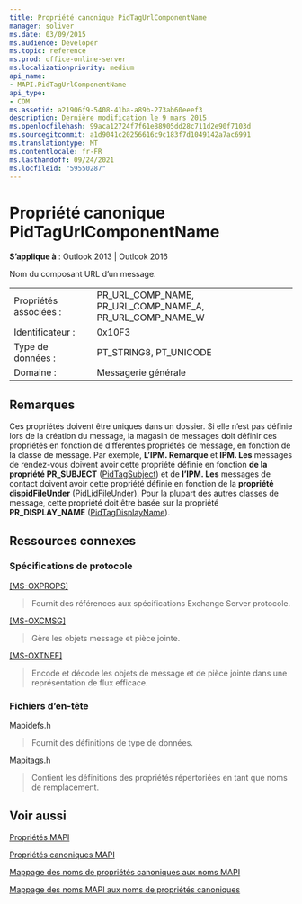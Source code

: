 ```yaml
---
title: Propriété canonique PidTagUrlComponentName
manager: soliver
ms.date: 03/09/2015
ms.audience: Developer
ms.topic: reference
ms.prod: office-online-server
ms.localizationpriority: medium
api_name:
- MAPI.PidTagUrlComponentName
api_type:
- COM
ms.assetid: a21906f9-5408-41ba-a89b-273ab60eeef3
description: Dernière modification le 9 mars 2015
ms.openlocfilehash: 99aca12724f7f61e88905dd28c711d2e90f7103d
ms.sourcegitcommit: a1d9041c20256616c9c183f7d1049142a7ac6991
ms.translationtype: MT
ms.contentlocale: fr-FR
ms.lasthandoff: 09/24/2021
ms.locfileid: "59550287"
---
```

# <a name="pidtagurlcomponentname-canonical-property"></a>Propriété canonique PidTagUrlComponentName

  
  
**S’applique à** : Outlook 2013 | Outlook 2016 
  
Nom du composant URL d’un message. 
  
|||
|:-----|:-----|
|Propriétés associées :  <br/> |PR_URL_COMP_NAME, PR_URL_COMP_NAME_A, PR_URL_COMP_NAME_W  <br/> |
|Identificateur :  <br/> |0x10F3  <br/> |
|Type de données :  <br/> |PT_STRING8, PT_UNICODE  <br/> |
|Domaine :  <br/> |Messagerie générale  <br/> |
   
## <a name="remarks"></a>Remarques

Ces propriétés doivent être uniques dans un dossier. Si elle n’est pas définie lors de la création du message, la magasin de messages doit définir ces propriétés en fonction de différentes propriétés de message, en fonction de la classe de message. Par exemple, **L’IPM. Remarque** et **IPM. Les** messages de rendez-vous doivent avoir cette propriété définie en fonction **de la propriété PR_SUBJECT** ([PidTagSubject](pidtagsubject-canonical-property.md)) et de **l’IPM. Les** messages de contact doivent avoir cette propriété définie en fonction de la **propriété dispidFileUnder** ([PidLidFileUnder](pidlidfileunder-canonical-property.md)). Pour la plupart des autres classes de message, cette propriété doit être basée sur la propriété **PR_DISPLAY_NAME** ([PidTagDisplayName](pidtagdisplayname-canonical-property.md)).
  
## <a name="related-resources"></a>Ressources connexes

### <a name="protocol-specifications"></a>Spécifications de protocole

[[MS-OXPROPS]](https://msdn.microsoft.com/library/f6ab1613-aefe-447d-a49c-18217230b148%28Office.15%29.aspx)
  
> Fournit des références aux spécifications Exchange Server protocole.
    
[[MS-OXCMSG]](https://msdn.microsoft.com/library/7fd7ec40-deec-4c06-9493-1bc06b349682%28Office.15%29.aspx)
  
> Gère les objets message et pièce jointe.
    
[[MS-OXTNEF]](https://msdn.microsoft.com/library/1f0544d7-30b7-4194-b58f-adc82f3763bb%28Office.15%29.aspx)
  
> Encode et décode les objets de message et de pièce jointe dans une représentation de flux efficace.
    
### <a name="header-files"></a>Fichiers d’en-tête

Mapidefs.h
  
> Fournit des définitions de type de données.
    
Mapitags.h
  
> Contient les définitions des propriétés répertoriées en tant que noms de remplacement.
    
## <a name="see-also"></a>Voir aussi



[Propriétés MAPI](mapi-properties.md)
  
[Propriétés canoniques MAPI](mapi-canonical-properties.md)
  
[Mappage des noms de propriétés canoniques aux noms MAPI](mapping-canonical-property-names-to-mapi-names.md)
  
[Mappage des noms MAPI aux noms de propriétés canoniques](mapping-mapi-names-to-canonical-property-names.md)

